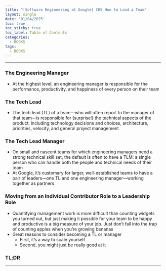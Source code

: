 ```yaml
---
title: "[Software Engineering at Google] CH5 How to Lead a Team"
layout: single
date: '01/04/2025'
toc: true
toc_sticky: true
toc_label: Table of Contents
categories:
  - BOOKS
tags:
  - BOOKS
---
```


---

### The Engineering Manager
* At the highest level, an engineering manager is responsible for the performance, productivity, and happiness of every person on their team

### The Tech Lead
* The tech lead (TL) of a team—who will often report to the manager of that team—is responsible for (surprise!) the technical aspects of the product, including technology decisions and choices, architecture, priorities, velocity, and general project management

### The Tech Lead Manager
* On small and nascent teams for which engineering managers need a strong technical skill set, the default is often to have a TLM: a single person who can handle both the people and technical needs of their team
* At Google, it’s customary for larger, well-established teams to have a pair of leaders—one TL and one engineering manager—working together as partners

### Moving from an Individual Contributor Role to a Leadership Role
* Quantifying management work is more difficult than counting widgets you turned out, but just making it possible for your team to be happy and productive is a big measure of your job. Just don’t fall into the trap of counting apples when you’re growing bananas
* Great reasons to consider becoming a TL or manager
    * First, it’s a way to scale yourself
    * Second, you might just be really good at it

### TL;DR


---

